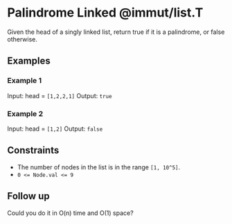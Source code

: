 # Palindrome Linked @immut/list.T

Given the head of a singly linked list, return true if it is a palindrome, or false otherwise.

## Examples

### Example 1

Input: head = `[1,2,2,1]`
Output: `true`

### Example 2

Input: head = `[1,2]`
Output: `false`

## Constraints

- The number of nodes in the list is in the range `[1, 10^5]`.
- `0 <= Node.val <= 9`

## Follow up

Could you do it in O(n) time and O(1) space?
